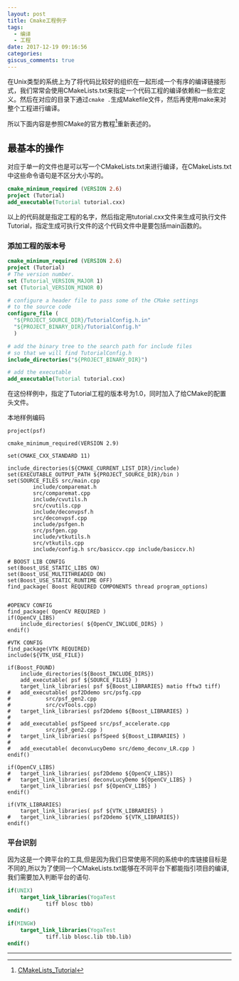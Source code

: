 ```yaml
---
layout: post
title: Cmake工程例子
tags:
  - 编译
  - 工程
date: 2017-12-19 09:16:56
categories:
giscus_comments: true
---
```



在Unix类型的系统上为了将代码比较好的组织在一起形成一个有序的编译链接形式，我们常常会使用CMakeLists.txt来指定一个代码工程的编译依赖和一些宏定义。然后在对应的目录下通过`cmake .`生成Makefile文件，然后再使用make来对整个工程进行编译。
<!-- more -->
所以下面内容是参照CMake的官方教程[^1]重新表述的。

## 最基本的操作 ##

对应于单一的文件也是可以写一个CMakeLists.txt来进行编译，在CMakeLists.txt中这些命令语句是不区分大小写的。

```cmake
cmake_minimum_required (VERSION 2.6)
project (Tutorial)
add_executable(Tutorial tutorial.cxx)
```

以上的代码就是指定工程的名字，然后指定用tutorial.cxx文件来生成可执行文件Tutorial，指定生成可执行文件的这个代码文件中是要包括main函数的。

### 添加工程的版本号 ###

```cmake
cmake_minimum_required (VERSION 2.6)
project (Tutorial)
# The version number.
set (Tutorial_VERSION_MAJOR 1)
set (Tutorial_VERSION_MINOR 0)

# configure a header file to pass some of the CMake settings
# to the source code
configure_file (
  "${PROJECT_SOURCE_DIR}/TutorialConfig.h.in"
  "${PROJECT_BINARY_DIR}/TutorialConfig.h"
  )

# add the binary tree to the search path for include files
# so that we will find TutorialConfig.h
include_directories("${PROJECT_BINARY_DIR}")

# add the executable
add_executable(Tutorial tutorial.cxx)
```

在这份样例中，指定了Tutorial工程的版本号为1.0，同时加入了给CMake的配置头文件。

本地样例编码

```shell
project(psf)

cmake_minimum_required(VERSION 2.9)

set(CMAKE_CXX_STANDARD 11)

include_directories(${CMAKE_CURRENT_LIST_DIR}/include)
set(EXECUTABLE_OUTPUT_PATH ${PROJECT_SOURCE_DIR}/bin )
set(SOURCE_FILES src/main.cpp
		include/comparemat.h
		src/comparemat.cpp
		include/cvutils.h
		src/cvutils.cpp
		include/deconvpsf.h
		src/deconvpsf.cpp
        include/psfgen.h
        src/psfgen.cpp
		include/vtkutils.h
		src/vtkutils.cpp
		include/config.h src/basiccv.cpp include/basiccv.h)

# BOOST LIB CONFIG
set(Boost_USE_STATIC_LIBS ON)
set(Boost_USE_MULTITHREADED ON)
set(Boost_USE_STATIC_RUNTIME OFF)
find_package( Boost REQUIRED COMPONENTS thread program_options)


#OPENCV CONFIG
find_package( OpenCV REQUIRED )
if(OpenCV_LIBS)
	include_directories( ${OpenCV_INCLUDE_DIRS} )
endif()

#VTK CONFIG
find_package(VTK REQUIRED)
include(${VTK_USE_FILE})

if(Boost_FOUND)
	include_directories(${Boost_INCLUDE_DIRS})
	add_executable( psf ${SOURCE_FILES} )
	target_link_libraries( psf ${Boost_LIBRARIES} matio fftw3 tiff)
#	add_executable( psf2Ddemo src/psfg.cpp
#			src/psf_gen2.cpp
#			src/cvTools.cpp)
#	target_link_libraries( psf2Ddemo ${Boost_LIBRARIES} )
#
#	add_executable( psfSpeed src/psf_accelerate.cpp
#			src/psf_gen2.cpp )
#	target_link_libraries( psfSpeed ${Boost_LIBRARIES} )
#
#	add_executable( deconvLucyDemo src/demo_deconv_LR.cpp )
endif()

if(OpenCV_LIBS)
#	target_link_libraries( psf2Ddemo ${OpenCV_LIBS})
#	target_link_libraries( deconvLucyDemo ${OpenCV_LIBS} )
    target_link_libraries( psf ${OpenCV_LIBS} )
endif()

if(VTK_LIBRARIES)
    target_link_libraries( psf ${VTK_LIBRARIES} )
#	target_link_libraries( psf2Ddemo ${VTK_LIBRARIES})
endif()
```

### 平台识别 ###

因为这是一个跨平台的工具,但是因为我们日常使用不同的系统中的库链接目标是不同的,所以为了使同一个CMakeLists.txt能够在不同平台下都能指引项目的编译,我们需要加入判断平台的语句.

```cmake
if(UNIX)
    target_link_libraries(YogaTest
            tiff blosc tbb)
endif()

if(MINGW)
    target_link_libraries(YogaTest
            tiff.lib blosc.lib tbb.lib)
endif()
```


---

[^1]: [CMakeLists_Tutorial](https://cmake.org/cmake-tutorial/)
